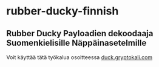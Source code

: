 # rubber-ducky-finnish
## Rubber Ducky Payloadien dekoodaaja Suomenkielisille Näppäinasetelmille
Voit käyttää tätä työkalua osoitteessa [duck.gryptokali.com](https://duck.gryptokali.com)
